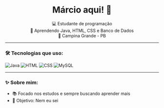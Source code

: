 <h1 align="center"> Márcio aqui! 👋</h1>

<p align="center">
  💻 Estudante de programação <br>
  🚀 Aprendendo Java, HTML, CSS e Banco de Dados <br>
  📍 Campina Grande - PB
</p>

---

### 🛠️ Tecnologias que uso:
![Java](https://img.shields.io/badge/Java-ED8B00?style=for-the-badge&logo=java&logoColor=white)
![HTML](https://img.shields.io/badge/HTML-E34F26?style=for-the-badge&logo=html5&logoColor=white)
![CSS](https://img.shields.io/badge/CSS-1572B6?style=for-the-badge&logo=css3&logoColor=white)
![MySQL](https://img.shields.io/badge/MySQL-4479A1?style=for-the-badge&logo=mysql&logoColor=white)

---

### ✨ Sobre mim:
- 📚 Focado nos estudos e sempre buscando aprender mais
- 🎯 Objetivo: Nem eu sei
